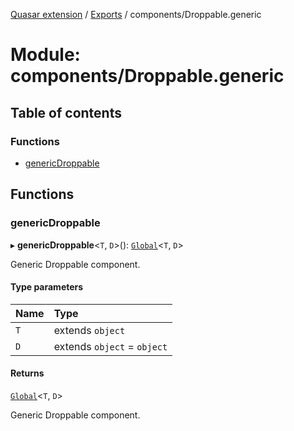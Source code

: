 [Quasar extension](../index.md) / [Exports](../modules.md) / components/Droppable.generic

# Module: components/Droppable.generic

## Table of contents

### Functions

- [genericDroppable](components_Droppable_generic.md#genericdroppable)

## Functions

### genericDroppable

▸ **genericDroppable**<`T`, `D`\>(): [`Global`](../interfaces/components_Droppable_extras.Droppable.Global.md)<`T`, `D`\>

Generic Droppable component.

#### Type parameters

| Name | Type |
| :------ | :------ |
| `T` | extends `object` |
| `D` | extends `object` = `object` |

#### Returns

[`Global`](../interfaces/components_Droppable_extras.Droppable.Global.md)<`T`, `D`\>

Generic Droppable component.
